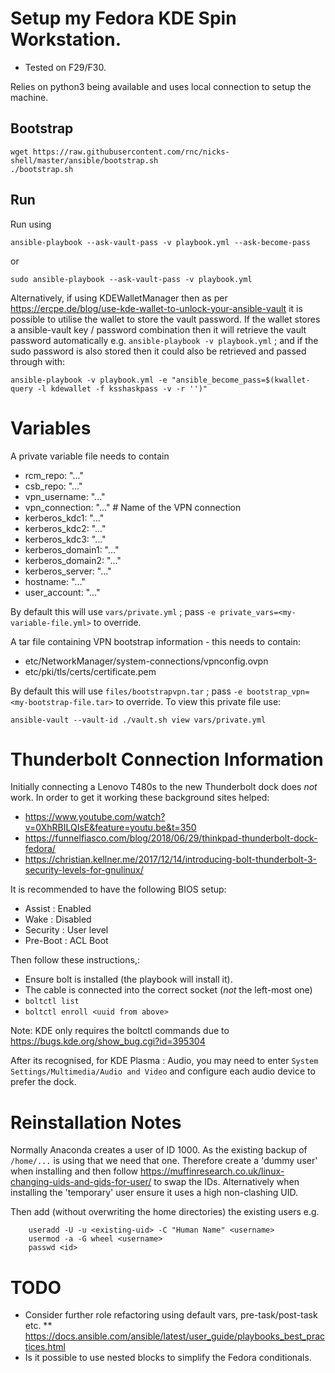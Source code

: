 
# Setup my Fedora KDE Spin Workstation.

* Tested on F29/F30.

Relies on python3 being available and uses local connection to setup the machine.

## Bootstrap

```
wget https://raw.githubusercontent.com/rnc/nicks-shell/master/ansible/bootstrap.sh
./bootstrap.sh

```

## Run

Run using

    ansible-playbook --ask-vault-pass -v playbook.yml --ask-become-pass

or

    sudo ansible-playbook --ask-vault-pass -v playbook.yml

Alternatively, if using KDEWalletManager then as per https://ercpe.de/blog/use-kde-wallet-to-unlock-your-ansible-vault it is possible to utilise the wallet to store the vault password. If the wallet stores a ansible-vault key / password combination then it will retrieve the vault password automatically e.g. `ansible-playbook -v playbook.yml` ; and if the sudo password is also stored then it could also be retrieved and passed through with:

    ansible-playbook -v playbook.yml -e "ansible_become_pass=$(kwallet-query -l kdewallet -f ksshaskpass -v -r '')"


# Variables

A private variable file needs to contain

  * rcm_repo: "..."
  * csb_repo: "..."
  * vpn_username: "..."
  * vpn_connection: "..." # Name of the VPN connection
  * kerberos_kdc1: "..."
  * kerberos_kdc2: "..."
  * kerberos_kdc3: "..."
  * kerberos_domain1: "..."
  * kerberos_domain2: "..."
  * kerberos_server: "..."
  * hostname: "..."
  * user_account: "..."

By default this will use `vars/private.yml` ; pass `-e private_vars=<my-variable-file.yml>` to override.

A tar file containing VPN bootstrap information - this needs to contain:

  * etc/NetworkManager/system-connections/vpnconfig.ovpn
  * etc/pki/tls/certs/certificate.pem

By default this will use `files/bootstrapvpn.tar` ; pass `-e bootstrap_vpn=<my-bootstrap-file.tar>` to override.
To view this private file use:

    ansible-vault --vault-id ./vault.sh view vars/private.yml

# Thunderbolt Connection Information

Initially connecting a Lenovo T480s to the new Thunderbolt dock does *not* work. In order to get it working these background sites helped:

* https://www.youtube.com/watch?v=0XhRBILQIsE&feature=youtu.be&t=350
* https://funnelfiasco.com/blog/2018/06/29/thinkpad-thunderbolt-dock-fedora/
* https://christian.kellner.me/2017/12/14/introducing-bolt-thunderbolt-3-security-levels-for-gnulinux/

It is recommended to have the following BIOS setup:
* Assist : Enabled
* Wake : Disabled
* Security : User level
* Pre-Boot : ACL Boot

Then follow these instructions,:

* Ensure bolt is installed (the playbook will install it).
* The cable is connected into the correct socket (*not* the left-most one)
* `boltctl list`
* `boltctl enroll <uuid from above>`

Note: KDE only requires the boltctl commands due to https://bugs.kde.org/show_bug.cgi?id=395304

After its recognised, for KDE Plasma : Audio, you may need to enter `System Settings/Multimedia/Audio and Video` and configure each audio device to prefer the dock.

# Reinstallation Notes
Normally Anaconda creates a user of ID 1000. As the existing backup of `/home/...` is using that we need that one. Therefore create a 'dummy user' when installing and then follow https://muffinresearch.co.uk/linux-changing-uids-and-gids-for-user/ to swap the IDs. Alternatively when installing the 'temporary' user ensure it uses a high non-clashing UID.

Then add (without overwriting the home directories) the existing users e.g.

```
    useradd -U -u <existing-uid> -C "Human Name" <username>
    usermod -a -G wheel <username>
    passwd <id>
```

# TODO

* Consider further role refactoring using default vars, pre-task/post-task etc.
** https://docs.ansible.com/ansible/latest/user_guide/playbooks_best_practices.html
* Is it possible to use nested blocks to simplify the Fedora conditionals.
